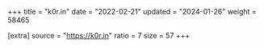 +++
title = "k0r.in"
date = "2022-02-21"
updated = "2024-01-26"
weight = 58465

[extra]
source = "https://k0r.in"
ratio = 7
size = 57
+++
